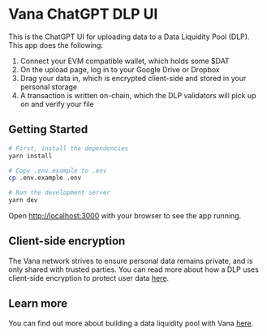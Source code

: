 # Vana ChatGPT DLP UI
This is the ChatGPT UI for uploading data to a Data Liquidity Pool (DLP). This app does the following:
1. Connect your EVM compatible wallet, which holds some $DAT
2. On the upload page, log in to your Google Drive or Dropbox
3. Drag your data in, which is encrypted client-side and stored in your personal storage
4. A transaction is written on-chain, which the DLP validators will pick up on and verify your file

## Getting Started
```bash
# First, install the dependencies
yarn install

# Copy .env.example to .env
cp .env.example .env

# Run the development server
yarn dev
```

Open [http://localhost:3000](http://localhost:3000) with your browser to see the app running.

## Client-side encryption

The Vana network strives to ensure personal data remains private, and is only shared with trusted parties. You can read more about how a DLP uses client-side encryption to protect user data [here](https://docs.vana.org/vana/core-concepts/key-elements/proof-of-contribution/data-privacy).

## Learn more
You can find out more about building a data liquidity pool with Vana [here](https://docs.vana.org/vana/get-started/data-liquidity-layer/create-a-data-liquidity-pool-dlp#dlp-upload-ui). 
